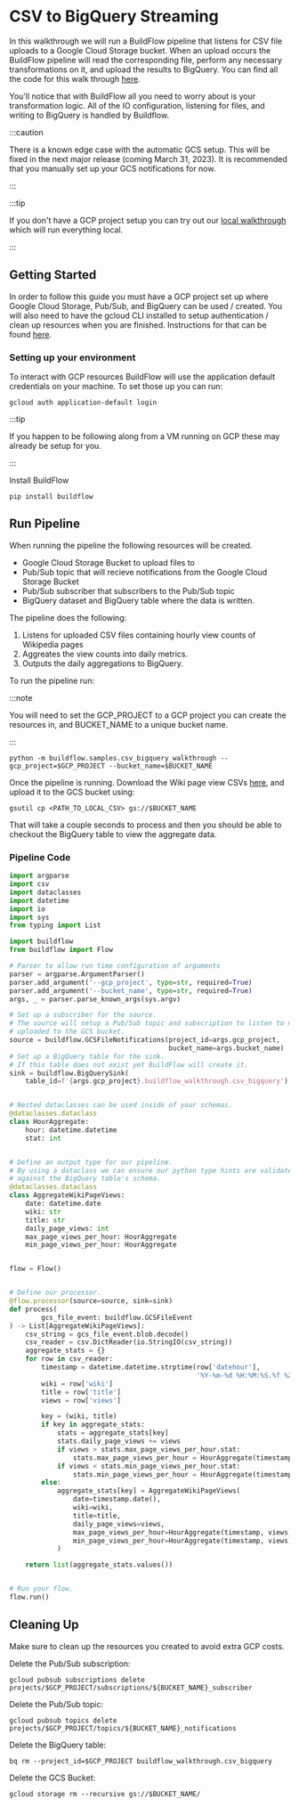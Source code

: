 # CSV to BigQuery Streaming

In this walkthrough we will run a BuildFlow pipeline that listens for CSV file uploads to a Google Cloud Storage bucket. When an upload occurs the BuildFlow pipeline will read the corresponding file, perform any necessary transformations on it, and upload the results to BigQuery. You can find all the code for this walk through [here](https://github.com/launchflow/buildflow/blob/main/buildflow/samples/csv_bigquery_walkthrough.py).

You'll notice that with BuildFlow all you need to worry about is your transformation logic. All of the IO configuration, listening for files, and writing to BigQuery is handled by Buildflow.

:::caution

There is a known edge case with the automatic GCS setup. This will be fixed in the next major release (coming March 31, 2023). It is recommended that you manually set up your GCS notifications for now.

:::

:::tip

If you don't have a GCP project setup you can try out our [local walkthrough](./local_pubsub_streaming.md) which will run everything local.

:::

## Getting Started

In order to follow this guide you must have a GCP project set up where Google Cloud Storage, Pub/Sub, and BigQuery can be used / created. You will also need to have the gcloud CLI installed to setup authentication / clean up resources when you are finished. Instructions for that can be found [here](https://cloud.google.com/sdk/docs/install).

### Setting up your environment

To interact with GCP resources BuildFlow will use the application default
credentials on your machine. To set those up you can run:

```
gcloud auth application-default login
```

:::tip

If you happen to be following along from a VM running on GCP these may already
be setup for you.

:::

Install BuildFlow

```
pip install buildflow
```

## Run Pipeline

When running the pipeline the following resources will be created.

- Google Cloud Storage Bucket to upload files to
- Pub/Sub topic that will recieve notifications from the Google Cloud Storage Bucket
- Pub/Sub subscriber that subscribers to the Pub/Sub topic
- BigQuery dataset and BigQuery table where the data is written.

The pipeline does the following:

1. Listens for uploaded CSV files containing hourly view counts of Wikipedia pages
2. Aggreates the view counts into daily metrics.
3. Outputs the daily aggregations to BigQuery.

To run the pipeline run:

:::note

You will need to set the GCP_PROJECT to a GCP project you can create the resources in, and BUCKET_NAME to a unique bucket name.

:::

```
python -m buildflow.samples.csv_bigquery_walkthrough --gcp_project=$GCP_PROJECT --bucket_name=$BUCKET_NAME
```

Once the pipeline is running. Download the Wiki page view CSVs [here](./assets/wiki_page_views.csv), and upload it to the GCS bucket using:

```
gsutil cp <PATH_TO_LOCAL_CSV> gs://$BUCKET_NAME
```

That will take a couple seconds to process and then you should be able to checkout the BigQuery table to view the aggregate data.

### Pipeline Code

```python
import argparse
import csv
import dataclasses
import datetime
import io
import sys
from typing import List

import buildflow
from buildflow import Flow

# Parser to allow run time configuration of arguments
parser = argparse.ArgumentParser()
parser.add_argument('--gcp_project', type=str, required=True)
parser.add_argument('--bucket_name', type=str, required=True)
args, _ = parser.parse_known_args(sys.argv)

# Set up a subscriber for the source.
# The source will setup a Pub/Sub topic and subscription to listen to new files
# uploaded to the GCS bucket.
source = buildflow.GCSFileNotifications(project_id=args.gcp_project,
                                        bucket_name=args.bucket_name)
# Set up a BigQuery table for the sink.
# If this table does not exist yet BuildFlow will create it.
sink = buildflow.BigQuerySink(
    table_id=f'{args.gcp_project}.buildflow_walkthrough.csv_bigquery')


# Nested dataclasses can be used inside of your schemas.
@dataclasses.dataclass
class HourAggregate:
    hour: datetime.datetime
    stat: int


# Define an output type for our pipeline.
# By using a dataclass we can ensure our python type hints are validated
# against the BigQuery table's schema.
@dataclasses.dataclass
class AggregateWikiPageViews:
    date: datetime.date
    wiki: str
    title: str
    daily_page_views: int
    max_page_views_per_hour: HourAggregate
    min_page_views_per_hour: HourAggregate


flow = Flow()


# Define our processor.
@flow.processor(source=source, sink=sink)
def process(
        gcs_file_event: buildflow.GCSFileEvent
) -> List[AggregateWikiPageViews]:
    csv_string = gcs_file_event.blob.decode()
    csv_reader = csv.DictReader(io.StringIO(csv_string))
    aggregate_stats = {}
    for row in csv_reader:
        timestamp = datetime.datetime.strptime(row['datehour'],
                                               '%Y-%m-%d %H:%M:%S.%f %Z')
        wiki = row['wiki']
        title = row['title']
        views = row['views']

        key = (wiki, title)
        if key in aggregate_stats:
            stats = aggregate_stats[key]
            stats.daily_page_views += views
            if views > stats.max_page_views_per_hour.stat:
                stats.max_page_views_per_hour = HourAggregate(timestamp, views)
            if views < stats.min_page_views_per_hour.stat:
                stats.min_page_views_per_hour = HourAggregate(timestamp, views)
        else:
            aggregate_stats[key] = AggregateWikiPageViews(
                date=timestamp.date(),
                wiki=wiki,
                title=title,
                daily_page_views=views,
                max_page_views_per_hour=HourAggregate(timestamp, views),
                min_page_views_per_hour=HourAggregate(timestamp, views),
            )

    return list(aggregate_stats.values())


# Run your flow.
flow.run()
```

## Cleaning Up

Make sure to clean up the resources you created to avoid extra GCP costs.

Delete the Pub/Sub subscription:

```
gcloud pubsub subscriptions delete projects/$GCP_PROJECT/subscriptions/${BUCKET_NAME}_subscriber
```

Delete the Pub/Sub topic:

```
gcloud pubsub topics delete projects/$GCP_PROJECT/topics/${BUCKET_NAME}_notifications
```

Delete the BigQuery table:

```
bq rm --project_id=$GCP_PROJECT buildflow_walkthrough.csv_bigquery
```

Delete the GCS Bucket:

```
gcloud storage rm --recursive gs://$BUCKET_NAME/
```
